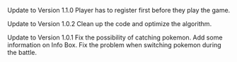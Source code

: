 Update to Version 1.1.0
Player has to register first before they play the game.

Update to Version 1.0.2
Clean up the code and optimize the algorithm.

Update to Version 1.0.1
Fix the possibility of catching pokemon.
Add some information on Info Box.
Fix the problem when switching pokemon during the battle.
